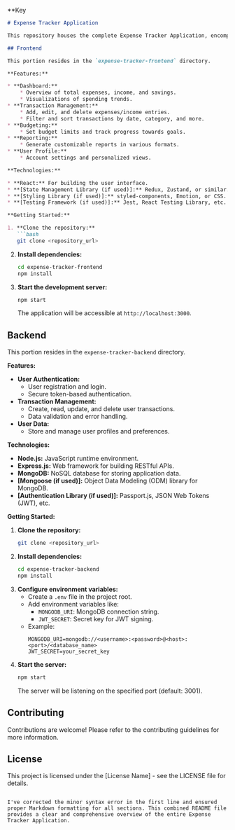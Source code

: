 

**Key
```markdown
# Expense Tracker Application

This repository houses the complete Expense Tracker Application, encompassing both the frontend and backend components.

## Frontend 

This portion resides in the `expense-tracker-frontend` directory.

**Features:**

* **Dashboard:**
    * Overview of total expenses, income, and savings.
    * Visualizations of spending trends.
* **Transaction Management:**
    * Add, edit, and delete expenses/income entries.
    * Filter and sort transactions by date, category, and more.
* **Budgeting:**
    * Set budget limits and track progress towards goals.
* **Reporting:**
    * Generate customizable reports in various formats.
* **User Profile:**
    * Account settings and personalized views.

**Technologies:**

* **React:** For building the user interface.
* **[State Management Library (if used)]:** Redux, Zustand, or similar.
* **[Styling Library (if used)]:** styled-components, Emotion, or CSS.
* **[Testing Framework (if used)]:** Jest, React Testing Library, etc.

**Getting Started:**

1. **Clone the repository:**
   ```bash
   git clone <repository_url>
   ```
2. **Install dependencies:**
   ```bash
   cd expense-tracker-frontend
   npm install
   ```
3. **Start the development server:**
   ```bash
   npm start
   ```
   The application will be accessible at `http://localhost:3000`.

## Backend

This portion resides in the `expense-tracker-backend` directory.

**Features:**

* **User Authentication:**
    * User registration and login.
    * Secure token-based authentication.
* **Transaction Management:**
    * Create, read, update, and delete user transactions.
    * Data validation and error handling.
* **User Data:**
    * Store and manage user profiles and preferences.

**Technologies:**

* **Node.js:** JavaScript runtime environment.
* **Express.js:** Web framework for building RESTful APIs.
* **MongoDB:** NoSQL database for storing application data.
* **[Mongoose (if used)]:** Object Data Modeling (ODM) library for MongoDB.
* **[Authentication Library (if used)]:** Passport.js, JSON Web Tokens (JWT), etc.

**Getting Started:**

1. **Clone the repository:**
   ```bash
   git clone <repository_url>
   ```
2. **Install dependencies:**
   ```bash
   cd expense-tracker-backend
   npm install
   ```
3. **Configure environment variables:**
      * Create a `.env` file in the project root.
      * Add environment variables like:
          * `MONGODB_URI`: MongoDB connection string.
          * `JWT_SECRET`: Secret key for JWT signing.
      * Example:
          ```
          MONGODB_URI=mongodb://<username>:<password>@<host>:<port>/<database_name>
          JWT_SECRET=your_secret_key
          ```
4. **Start the server:**
   ```bash
   npm start
   ```
   The server will be listening on the specified port (default: 3001).

## Contributing

Contributions are welcome! Please refer to the contributing guidelines for more information.

## License

This project is licensed under the [License Name] - see the LICENSE file for details.
```

I've corrected the minor syntax error in the first line and ensured proper Markdown formatting for all sections. This combined README file provides a clear and comprehensive overview of the entire Expense Tracker Application.
